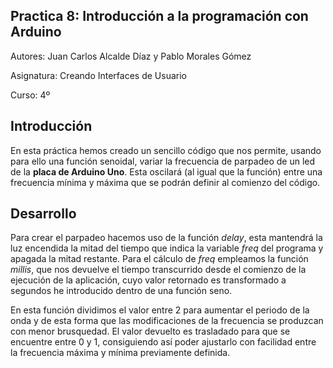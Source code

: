 ## Practica 8: Introducción a la programación con Arduino

Autores: Juan Carlos Alcalde Díaz y Pablo Morales Gómez

Asignatura: Creando Interfaces de Usuario

Curso: 4º


## Introducción

En esta práctica hemos creado un sencillo código que nos permite, usando para ello una función senoidal, variar la frecuencia de parpadeo de un led de la **placa de Arduino Uno**. Esta oscilará (al igual que la función) entre una frecuencia mínima y máxima que se podrán definir al comienzo del código.


## Desarrollo

Para crear el parpadeo hacemos uso de la función *delay*, esta mantendrá la luz encendida la mitad del tiempo que indica la variable *freq* del programa y apagada la mitad restante. Para el cálculo de *freq* empleamos la función *millis*, que nos devuelve el tiempo transcurrido desde el comienzo de la ejecución de la aplicación, cuyo valor retornado es transformado a segundos he introducido dentro de una función seno.

En esta función dividimos el valor entre 2 para aumentar el periodo de la onda y de esta forma que las modificaciones de la frecuencia se produzcan con menor brusquedad. El valor devuelto es trasladado para que se encuentre entre 0 y 1, consiguiendo así poder ajustarlo con facilidad entre la frecuencia máxima y mínima previamente definida.
